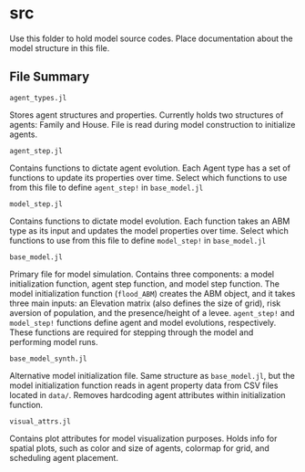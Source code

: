 # src

Use this folder to hold model source codes. Place documentation about the model structure in this file.

## File Summary

`agent_types.jl`

Stores agent structures and properties. Currently holds two structures of agents: Family and House. File is read during model construction to initialize agents.

`agent_step.jl`

Contains functions to dictate agent evolution. Each Agent type has a set of functions to update its properties over time. Select which functions to use from this file to define `agent_step!` in `base_model.jl`

`model_step.jl`

Contains functions to dictate model evolution. Each function takes an ABM type as its input and updates the model properties over time. Select which functions to use from this file to define `model_step!` in `base_model.jl`

`base_model.jl`

Primary file for model simulation. Contains three components: a model initialization function, agent step function, and model step function. The model initialization function (`flood_ABM`) creates the ABM object, and it takes three main inputs: an Elevation matrix (also defines the size of grid), risk aversion of population, and the presence/height of a levee. `agent_step!` and `model_step!` functions define agent and model evolutions, respectively. These functions are required for stepping through the model and performing model runs. 

`base_model_synth.jl`

Alternative model initialization file. Same structure as `base_model.jl`, but the model initialization function reads in agent property data from CSV files located in `data/`. Removes hardcoding agent attributes within initialization function.

`visual_attrs.jl`

Contains plot attributes for model visualization purposes. Holds info for spatial plots, such as color and size of agents, colormap for grid, and scheduling agent placement.
